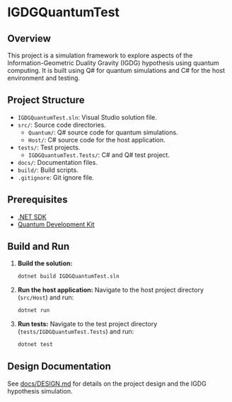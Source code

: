 # IGDGQuantumTest

## Overview

This project is a simulation framework to explore aspects of the Information-Geometric Duality Gravity (IGDG) hypothesis using quantum computing. It is built using Q# for quantum simulations and C# for the host environment and testing.

## Project Structure

- `IGDGQuantumTest.sln`: Visual Studio solution file.
- `src/`: Source code directories.
    - `Quantum/`: Q# source code for quantum simulations.
    - `Host/`: C# source code for the host application.
- `tests/`: Test projects.
    - `IGDGQuantumTest.Tests/`: C# and Q# test project.
- `docs/`: Documentation files.
- `build/`: Build scripts.
- `.gitignore`: Git ignore file.

## Prerequisites

- [.NET SDK](https://dotnet.microsoft.com/download)
- [Quantum Development Kit](https://learn.microsoft.com/en-us/quantum/install-guide/)

## Build and Run

1.  **Build the solution:**
    ```bash
    dotnet build IGDGQuantumTest.sln
    ```

2.  **Run the host application:**
    Navigate to the host project directory (`src/Host`) and run:
    ```bash
    dotnet run
    ```

3.  **Run tests:**
    Navigate to the test project directory (`tests/IGDGQuantumTest.Tests`) and run:
    ```bash
    dotnet test
    ```

## Design Documentation

See [docs/DESIGN.md](docs/DESIGN.md) for details on the project design and the IGDG hypothesis simulation.
